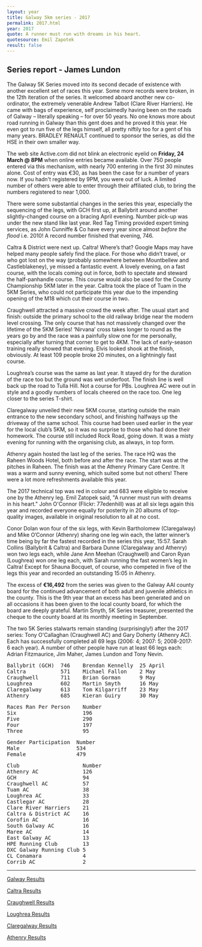 ```yaml
---
layout: year
title: Galway 5km series - 2017
permalink: 2017.html
year: 2017
quote: A runner must run with dreams in his heart.
quotesource: Emil Zapotek
result: false
---
```


Series report - James Lundon
----------------------------

The Galway 5K Series moved into its second decade of existence with another excellent set of races this year. Some more records were broken, in the 12th iteration of the series. It welcomed aboard another new co-ordinator, the extremely venerable Andrew Talbot (Clare River Harriers). He came with bags of experience, self proclaimedly having been on the roads of Galway – literally speaking – for over 50 years. No one knows more about road running in Galway than this gent does and he proved it this year. He even got to run five of the legs himself, all pretty niftily too for a gent of his many years. BRADLEY RENAULT continued to sponsor the series, as did the HSE in their own smaller way.

The web site Active.com did not blink an electronic eyelid on **Friday, 24 March @ 8PM** when online entries became available. Over 750 people entered via this mechanism, with nearly 700 entering in the first 30 minutes alone. Cost of entry was €30, as has been the case for a number of years now. If you hadn't registered by 9PM, you were out of luck. A limited number of others were able to enter through their affiliated club, to bring the numbers registered to near 1,000.

There were some substantial changes in the series this year, especially the sequencing of the legs, with GCH first up, at Ballybrit around another slightly-changed course on a bracing April evening. Number pick-up was under the new stand like last year. Red Tag Timing provided expert timing services, as John Cunniffe & Co have every year since almost _before the flood_ i.e. 2010! A record number finished that evening, 746.

Caltra & District were next up. Caltra! Where’s that? Google Maps may have helped many people safely find the place. For those who didn’t travel, or who got lost on the way (probably somewhere between Mountbellew and Castleblakeney), ye missed a fantastic event. A lovely evening, on a fast course, with the locals coming out in force, both to spectate and steward the half-panhandle course. This course would also be used for the County Championship 5KM later in the year. Caltra took the place of Tuam in the 5KM Series, who could not participate this year due to the impending opening of the M18 which cut their course in two.

Craughwell attracted a massive crowd the week after. The usual start and finish: outside the primary school to the old railway bridge near the modern level crossing. The only course that has not massively changed over the lifetime of the 5KM Series! ‘Nirvana’ cross takes longer to round as the years go by and the race was a painfully slow one for me personally, especially after turning that corner to get to 4KM. The lack of early-season training really showed that evening. Elvis looked shook at the finish, obviously. At least 109 people broke 20 minutes, on a lightningly fast course.

Loughrea’s course was the same as last year. It stayed dry for the duration of the race too but the ground was wet underfoot. The finish line is well back up the road to Tulla Hill. Not a course for PBs. Loughrea AC were out in style and a goodly numbers of locals cheered on the race too. One leg closer to the series T-shirt.

Claregalway unveiled their new 5KM course, starting outside the main entrance to the new secondary school, and finishing halfways up the driveway of the same school. This course had been used earlier in the year for the local club’s 5KM, so it was no surprise to those who had done their homework. The course still included Rock Road, going down. It was a misty evening for running with the organising club, as always, in top form.

Athenry again hosted the last leg of the series. The race HQ was the Raheen Woods Hotel, both before and after the race. The start was at the pitches in Raheen. The finish was at the Athenry Primary Care Centre. It was a warm and sunny evening, which suited some but not others! There were a lot more refreshments available this year.

The 2017 technical top was red in colour and 683 were eligible to receive one by the Athenry leg. Emil Zatopek said, "A runner must run with dreams in his heart." John O'Connor (Flickr: 77edenhill) was at all six legs again this year and recorded everyone equally for posterity in 20 albums of top-quality images, available in original resolution to all at no cost.

Conor Dolan won four of the six legs, with Kevin Bartholomew (Claregalway) and Mike O’Connor (Athenry) sharing one leg win each, the latter winner’s time being by far the fastest recorded in the series this year, 15:57. Sarah Collins (Ballybrit & Caltra) and Barbara Dunne (Claregalway and Athenry) won two legs each, while Jane Ann Meehan (Craughwell) and Caron Ryan (Loughrea) won one leg each, with Sarah running the fast women’s leg in Caltra! Except for Shauna Bocquet, of course, who competed in five of the legs this year and recorded an outstanding 15:05 in Athenry.

The excess of **€16,492** from the series was given to the Galway AAI county board for the continued advancement of both adult and juvenile athletics in the county. This is the 9th year that an excess has been generated and on all occasions it has been given to the local county board, for which the board are deeply grateful. Martin Smyth, 5K Series treasurer, presented the cheque to the county board at its monthly meeting in September.

The two 5K Series stalwarts remain standing (surprisingly!) after the 2017 series: Tony O'Callaghan (Craughwell AC) and Gary Doherty (Athenry AC). Each has successfully completed all 69 legs (2006: 4; 2007: 5; 2008-2017: 6 each year). A number of other people have run at least 66 legs each: Adrian Fitzmaurice, Jim Maher, James Lundon and Tony Nevin.

<pre>
Ballybrit (GCH)  746    Brendan Kennelly  25 April
Caltra           571    Michael Fallon    2 May
Craughwell       711    Brian Gorman      9 May
Loughrea         602    Martin Smyth      16 May
Claregalway      613    Tom Kilgarriff    23 May
Athenry          685    Kieran Guiry      30 May
</pre>

<pre>
Races Ran Per Person    Number  
Six                     196    
Five                    290    
Four                    197
Three                   95
</pre>

<pre>
Gender Participation  Number
Male                  534
Female                479
</pre>

<pre>
Club                    Number
Athenry AC              126
GCH                     94
Craughwell AC           57
Tuam AC                 38
Loughrea AC             33
Castlegar AC            28
Clare River Harriers    21
Caltra & District AC    16
Corofin AC              16
South Galway AC         16
Maree AC                14
East Galway AC          13
HPE Running Club        13
DXC Galway Running Club 5
CL Conamara             4
Corrib AC               2
</pre>

---

[Galway Results](/media/pdfs/results/2017-galway.pdf)

[Caltra Results](/media/pdfs/results/2017-caltra.pdf)

[Craughwell Results](/media/pdfs/results/2017-craughwell.pdf)

[Loughrea Results](/media/pdfs/results/2017-loughrea.pdf)

[Claregalway Results](/media/pdfs/results/2017-claregalway.pdf)

[Athenry Results](/media/pdfs/results/2017-athenry.pdf)
